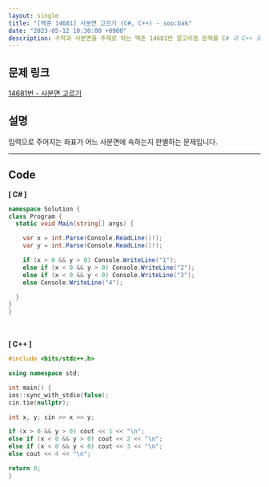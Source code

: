 ```yaml
---
layout: single
title: "[백준 14681] 사분면 고르기 (C#, C++) - soo:bak"
date: "2023-05-12 10:30:00 +0900"
description: 수학과 사분면을 주제로 하는 백준 14681번 알고리즘 문제를 C# 과 C++ 로 풀이 및 해설
---
```


## 문제 링크
  [14681번 - 사분면 고르기](https://www.acmicpc.net/problem/14681)

## 설명
입력으로 주어지는 좌표가 어느 사분면에 속하는지 판별하는 문제입니다. <br>

- - -

## Code
<b>[ C# ] </b>
<br>

  ```c#
namespace Solution {
  class Program {
    static void Main(string[] args) {

      var x = int.Parse(Console.ReadLine()!);
      var y = int.Parse(Console.ReadLine()!);

      if (x > 0 && y > 0) Console.WriteLine("1");
      else if (x < 0 && y > 0) Console.WriteLine("2");
      else if (x < 0 && y < 0) Console.WriteLine("3");
      else Console.WriteLine("4");

    }
  }
}
  ```
<br><br>
<b>[ C++ ] </b>
<br>

  ```c++
#include <bits/stdc++.h>

using namespace std;

int main() {
  ios::sync_with_stdio(false);
  cin.tie(nullptr);

  int x, y; cin >> x >> y;

  if (x > 0 && y > 0) cout << 1 << "\n";
  else if (x < 0 && y > 0) cout << 2 << "\n";
  else if (x < 0 && y < 0) cout << 3 << "\n";
  else cout << 4 << "\n";

  return 0;
}
  ```
